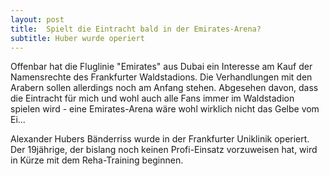 ```yaml
---
layout: post
title:  Spielt die Eintracht bald in der Emirates-Arena?
subtitle: Huber wurde operiert
---
```


Offenbar hat die Fluglinie "Emirates" aus Dubai ein Interesse am Kauf der Namensrechte des Frankfurter Waldstadions. Die Verhandlungen mit den Arabern sollen allerdings noch am Anfang stehen. Abgesehen davon, dass die Eintracht für mich und wohl auch alle Fans immer im Waldstadion spielen wird - eine Emirates-Arena wäre wohl wirklich nicht das Gelbe vom Ei...

Alexander Hubers Bänderriss wurde in der Frankfurter Uniklinik operiert. Der 19jährige, der bislang noch keinen Profi-Einsatz vorzuweisen hat, wird in Kürze mit dem Reha-Training beginnen.
